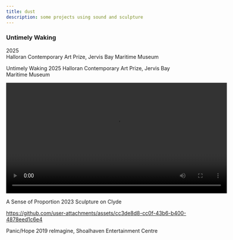 ```yaml
---
title: dust
description: some projects using sound and sculpture
---
```


### Untimely Waking  
2025  
Halloran Contemporary Art Prize, Jervis Bay Maritime Museum  

<!-- <div style="padding:56.25% 0 0 0;position:relative;"><iframe src="https://player.vimeo.com/video/1061712014?title=0&amp;byline=0&amp;portrait=0&amp;badge=0&amp;autopause=0&amp;player_id=0&amp;app_id=58479" frameborder="0" allow="autoplay; fullscreen; picture-in-picture; clipboard-write; encrypted-media" style="position:absolute;top:0;left:0;width:100%;height:100%;" title="Untimely Waking, Only to Drift Off"></iframe></div><script src="https://player.vimeo.com/api/player.js"></script> -->



Untimely Waking
2025
Halloran Contemporary Art Prize, Jervis Bay Maritime Museum

<video controls width="600">
  <source src="https://github.com/sensorium/dust/raw/refs/heads/gh-pages/Untimely%20Waking%20(short).mov" type="video/mov">
  Your browser does not support the video tag.
</video>

A Sense of Proportion
2023
Sculpture on Clyde

https://github.com/user-attachments/assets/cc3de8d8-cc0f-43b6-b400-4878eed1c6e4


Panic/Hope
2019
reImagine, Shoalhaven Entertainment Centre
